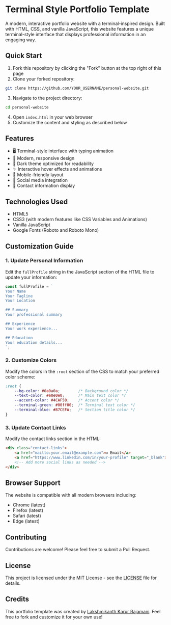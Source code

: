 # Terminal Style Portfolio Template

A modern, interactive portfolio website with a terminal-inspired design. Built with HTML, CSS, and vanilla JavaScript, this website features a unique terminal-style interface that displays professional information in an engaging way.

## Quick Start

1. Fork this repository by clicking the "Fork" button at the top right of this page
2. Clone your forked repository:
```bash
git clone https://github.com/YOUR_USERNAME/personal-website.git
```
3. Navigate to the project directory:
```bash
cd personal-website
```
4. Open `index.html` in your web browser
5. Customize the content and styling as described below

## Features

- 🖥️ Terminal-style interface with typing animation
- 🎨 Modern, responsive design
- 🌙 Dark theme optimized for readability
- ✨ Interactive hover effects and animations
- 📱 Mobile-friendly layout
- 🔗 Social media integration
- 📧 Contact information display

## Technologies Used

- HTML5
- CSS3 (with modern features like CSS Variables and Animations)
- Vanilla JavaScript
- Google Fonts (Roboto and Roboto Mono)

## Customization Guide

### 1. Update Personal Information
Edit the `fullProfile` string in the JavaScript section of the HTML file to update your information:

```javascript
const fullProfile = `
Your Name
Your Tagline
Your Location

## Summary
Your professional summary

## Experience
Your work experience...

## Education
Your education details...
`;
```

### 2. Customize Colors
Modify the colors in the `:root` section of the CSS to match your preferred color scheme:

```css
:root {
    --bg-color: #0a0a0a;        /* Background color */
    --text-color: #e0e0e0;      /* Main text color */
    --accent-color: #4CAF50;    /* Accent color */
    --terminal-green: #00ff00;  /* Terminal text color */
    --terminal-blue: #87CEFA;   /* Section title color */
}
```

### 3. Update Contact Links
Modify the contact links section in the HTML:

```html
<div class="contact-links">
    <a href="mailto:your.email@example.com">✉ Email</a>
    <a href="https://www.linkedin.com/in/your-profile" target="_blank">🔗 LinkedIn</a>
    <!-- Add more social links as needed -->
</div>
```

## Browser Support

The website is compatible with all modern browsers including:
- Chrome (latest)
- Firefox (latest)
- Safari (latest)
- Edge (latest)

## Contributing

Contributions are welcome! Please feel free to submit a Pull Request.

## License

This project is licensed under the MIT License - see the [LICENSE](LICENSE) file for details.

## Credits

This portfolio template was created by [Lakshmikanth Karur Rajamani](https://github.com/krlakshmikanth). Feel free to fork and customize it for your own use! 